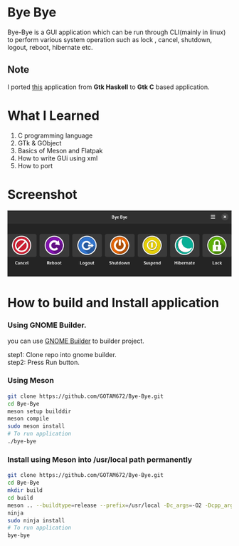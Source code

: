 # Bye Bye
Bye-Bye is a GUI application which can be run through CLI(mainly in linux) to perform various system operation such as lock , cancel, shutdown, logout, reboot, hibernate etc.

## Note
I ported [this](https://gitlab.com/dwt1/byebye) application from <b>Gtk Haskell</b> to <b>Gtk C</b> based application.


# What I Learned

1. C programming language
2. GTk & GObject
3. Basics of Meson and Flatpak
4. How to write GUi using xml
5. How to port

# Screenshot

![](./screenshot/App.png)

# How to build and Install application

### Using GNOME Builder.

 you can use [GNOME Builder](https://wiki.gnome.org/Apps/Builder) to builder project.
 
 step1: Clone repo into gnome builder.</br>
 step2: Press Run button.

### Using Meson

```bash
git clone https://github.com/GOTAM672/Bye-Bye.git
cd Bye-Bye
meson setup builddir
meson compile
sudo meson install
# To run application
./bye-bye
```

### Install using Meson into /usr/local path permanently

```bash
git clone https://github.com/GOTAM672/Bye-Bye.git
cd Bye-Bye
mkdir build
cd build
meson .. --buildtype=release --prefix=/usr/local -Dc_args=-O2 -Dcpp_args=-O2
ninja
sudo ninja install
# To run application 
bye-bye
```
